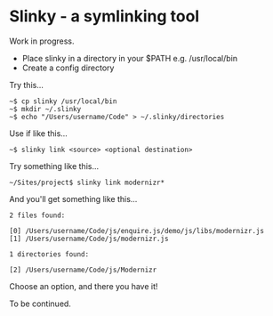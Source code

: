 # Slinky - a symlinking tool

Work in progress.

- Place slinky in a directory in your $PATH e.g. /usr/local/bin
- Create a config directory

Try this...

    ~$ cp slinky /usr/local/bin
    ~$ mkdir ~/.slinky
    ~$ echo "/Users/username/Code" > ~/.slinky/directories
    
Use if like this...

    ~$ slinky link <source> <optional destination>
    
Try something like this...

    ~/Sites/project$ slinky link modernizr*
    
And you'll get something like this...

    2 files found:

    [0] /Users/username/Code/js/enquire.js/demo/js/libs/modernizr.js
    [1] /Users/username/Code/js/modernizr.js

    1 directories found:

    [2] /Users/username/Code/js/Modernizr
    
Choose an option, and there you have it!

To be continued.
